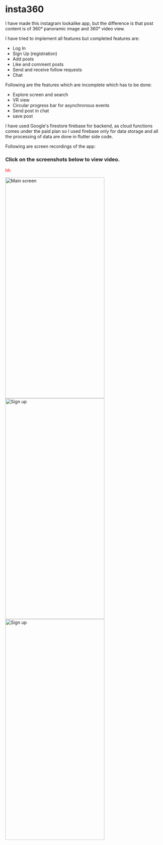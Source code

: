 # insta360

I have made this instagram lookalike app, but the difference is that post content is of 360° panoramic image and 360° video view.

I have tried to implement all features but completed features are:
- Log In
- Sign Up (registration)
- Add posts
- Like and comment posts
- Send and receive follow requests
- Chat


Following are the features which are incomplete which has to be done:
- Explore screen and search
- VR view
- Circular progress bar for asynchronous events
- Send post in chat
- save post

I have used Google's firestore firebase for backend, as cloud functions comes under the paid plan so I used firebase only for data storage and all the processing of data are done in flutter side code.

Following are screen recordings of the app:
### Click on the screenshots below to view video.
<p style="color: red">hh</p>




[<img src="https://firebasestorage.googleapis.com/v0/b/ig360-9e6bc.appspot.com/o/github%2FInsta360%2FMain%20screen.png?alt=media&token=11c23010-f39c-4fc0-b86b-ff0a321650c5&_gl=1*adfl11*_ga*MTcwMDE5Nzc1NC4xNjczNzc5OTQ0*_ga_CW55HF8NVT*MTY5OTM5MDUwMi4xMjIuMS4xNjk5MzkxMDg0LjU4LjAuMA...png" target="_blank" alt="Main screen" width="315" height="700">](https://drive.google.com/file/d/15bfuewx8UXMsQU_ShDvTW3nvPD4NX6lh/view?usp=sharing)
[<img src="https://firebasestorage.googleapis.com/v0/b/ig360-9e6bc.appspot.com/o/github%2FInsta360%2FSignup%20Screen.png?alt=media&token=ebc5f857-7b1f-48c8-a289-3b83edeca168&_gl=1*iex163*_ga*MTcwMDE5Nzc1NC4xNjczNzc5OTQ0*_ga_CW55HF8NVT*MTY5OTM5MDUwMi4xMjIuMS4xNjk5MzkxODU5LjYwLjAuMA...png" target="_blank" alt="Sign up" width="315" height="700">](https://drive.google.com/file/d/1lCKMyv16qIbwrrhO37yf6t5SF5lNZjH0/view?usp=sharing)
[<img src="https://firebasestorage.googleapis.com/v0/b/ig360-9e6bc.appspot.com/o/github%2FInsta360%2FChat%20screen.png?alt=media&token=b8c5bc80-437c-4e4a-8a83-b5bb3f25741a&_gl=1*fb3g8j*_ga*MTcwMDE5Nzc1NC4xNjczNzc5OTQ0*_ga_CW55HF8NVT*MTY5OTM5MDUwMi4xMjIuMS4xNjk5MzkxOTc5LjYwLjAuMA.." target="_blank" alt="Sign up" width="315" height="700">](https://drive.google.com/file/d/1bk86oNu-Ue9mGDl8Zn54IxdK7FZT7JP5/view?usp=sharing)
